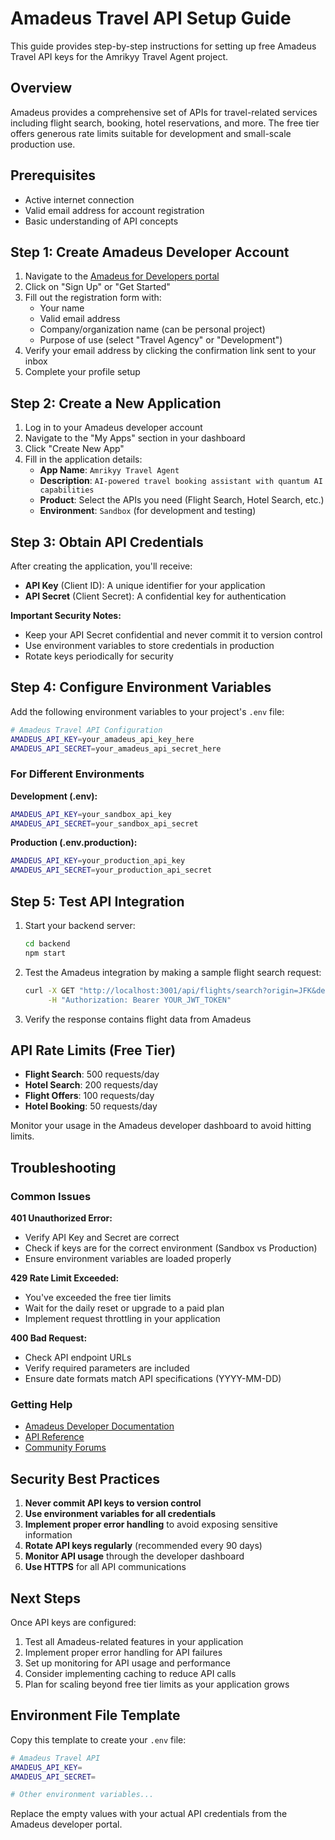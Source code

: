 # Amadeus Travel API Setup Guide

This guide provides step-by-step instructions for setting up free Amadeus Travel API keys for the Amrikyy Travel Agent project.

## Overview

Amadeus provides a comprehensive set of APIs for travel-related services including flight search, booking, hotel reservations, and more. The free tier offers generous rate limits suitable for development and small-scale production use.

## Prerequisites

- Active internet connection
- Valid email address for account registration
- Basic understanding of API concepts

## Step 1: Create Amadeus Developer Account

1. Navigate to the [Amadeus for Developers portal](https://developers.amadeus.com/)
2. Click on "Sign Up" or "Get Started"
3. Fill out the registration form with:
   - Your name
   - Valid email address
   - Company/organization name (can be personal project)
   - Purpose of use (select "Travel Agency" or "Development")
4. Verify your email address by clicking the confirmation link sent to your inbox
5. Complete your profile setup

## Step 2: Create a New Application

1. Log in to your Amadeus developer account
2. Navigate to the "My Apps" section in your dashboard
3. Click "Create New App"
4. Fill in the application details:
   - **App Name**: `Amrikyy Travel Agent`
   - **Description**: `AI-powered travel booking assistant with quantum AI capabilities`
   - **Product**: Select the APIs you need (Flight Search, Hotel Search, etc.)
   - **Environment**: `Sandbox` (for development and testing)

## Step 3: Obtain API Credentials

After creating the application, you'll receive:

- **API Key** (Client ID): A unique identifier for your application
- **API Secret** (Client Secret): A confidential key for authentication

**Important Security Notes:**
- Keep your API Secret confidential and never commit it to version control
- Use environment variables to store credentials in production
- Rotate keys periodically for security

## Step 4: Configure Environment Variables

Add the following environment variables to your project's `.env` file:

```bash
# Amadeus Travel API Configuration
AMADEUS_API_KEY=your_amadeus_api_key_here
AMADEUS_API_SECRET=your_amadeus_api_secret_here
```

### For Different Environments

**Development (.env):**
```bash
AMADEUS_API_KEY=your_sandbox_api_key
AMADEUS_API_SECRET=your_sandbox_api_secret
```

**Production (.env.production):**
```bash
AMADEUS_API_KEY=your_production_api_key
AMADEUS_API_SECRET=your_production_api_secret
```

## Step 5: Test API Integration

1. Start your backend server:
   ```bash
   cd backend
   npm start
   ```

2. Test the Amadeus integration by making a sample flight search request:
   ```bash
   curl -X GET "http://localhost:3001/api/flights/search?origin=JFK&destination=LAX&departureDate=2024-12-01&adults=1" \
        -H "Authorization: Bearer YOUR_JWT_TOKEN"
   ```

3. Verify the response contains flight data from Amadeus

## API Rate Limits (Free Tier)

- **Flight Search**: 500 requests/day
- **Hotel Search**: 200 requests/day
- **Flight Offers**: 100 requests/day
- **Hotel Booking**: 50 requests/day

Monitor your usage in the Amadeus developer dashboard to avoid hitting limits.

## Troubleshooting

### Common Issues

**401 Unauthorized Error:**
- Verify API Key and Secret are correct
- Check if keys are for the correct environment (Sandbox vs Production)
- Ensure environment variables are loaded properly

**429 Rate Limit Exceeded:**
- You've exceeded the free tier limits
- Wait for the daily reset or upgrade to a paid plan
- Implement request throttling in your application

**400 Bad Request:**
- Check API endpoint URLs
- Verify required parameters are included
- Ensure date formats match API specifications (YYYY-MM-DD)

### Getting Help

- [Amadeus Developer Documentation](https://developers.amadeus.com/self-service)
- [API Reference](https://developers.amadeus.com/self-service/apis-docs)
- [Community Forums](https://developers.amadeus.com/support)

## Security Best Practices

1. **Never commit API keys to version control**
2. **Use environment variables for all credentials**
3. **Implement proper error handling** to avoid exposing sensitive information
4. **Rotate API keys regularly** (recommended every 90 days)
5. **Monitor API usage** through the developer dashboard
6. **Use HTTPS** for all API communications

## Next Steps

Once API keys are configured:

1. Test all Amadeus-related features in your application
2. Implement proper error handling for API failures
3. Set up monitoring for API usage and performance
4. Consider implementing caching to reduce API calls
5. Plan for scaling beyond free tier limits as your application grows

## Environment File Template

Copy this template to create your `.env` file:

```bash
# Amadeus Travel API
AMADEUS_API_KEY=
AMADEUS_API_SECRET=

# Other environment variables...
```

Replace the empty values with your actual API credentials from the Amadeus developer portal.